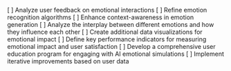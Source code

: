 [ ] Analyze user feedback on emotional interactions
[ ] Refine emotion recognition algorithms
[ ] Enhance context-awareness in emotion generation
[ ] Analyze the interplay between different emotions and how they influence each other
[ ] Create additional data visualizations for emotional impact
[ ] Define key performance indicators for measuring emotional impact and user satisfaction
[ ] Develop a comprehensive user education program for engaging with AI emotional simulations
[ ] Implement iterative improvements based on user data